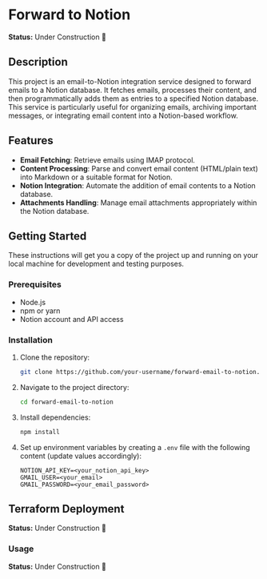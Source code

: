 # Forward to Notion

**Status:** Under Construction 🚧

## Description

This project is an email-to-Notion integration service designed to forward emails to a Notion database. It fetches emails, processes their content, and then programmatically adds them as entries to a specified Notion database. This service is particularly useful for organizing emails, archiving important messages, or integrating email content into a Notion-based workflow.

## Features

- **Email Fetching**: Retrieve emails using IMAP protocol.
- **Content Processing**: Parse and convert email content (HTML/plain text) into Markdown or a suitable format for Notion.
- **Notion Integration**: Automate the addition of email contents to a Notion database.
- **Attachments Handling**: Manage email attachments appropriately within the Notion database.

## Getting Started

These instructions will get you a copy of the project up and running on your local machine for development and testing purposes.

### Prerequisites

- Node.js
- npm or yarn
- Notion account and API access

### Installation

1. Clone the repository:

   ```bash
   git clone https://github.com/your-username/forward-email-to-notion.git
   ```

2. Navigate to the project directory:

   ```bash
   cd forward-email-to-notion
   ```

3. Install dependencies:

   ```bash
   npm install
   ```

4. Set up environment variables by creating a `.env` file with the following content (update values accordingly):

   ```
   NOTION_API_KEY=<your_notion_api_key>
   GMAIL_USER=<your_email>
   GMAIL_PASSWORD=<your_email_password>
   ```

## Terraform Deployment

**Status:** Under Construction 🚧

### Usage

**Status:** Under Construction 🚧
